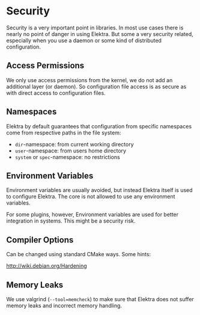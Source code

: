 # Security

Security is a very important point in libraries. In most use
cases there is nearly no point of danger in using Elektra.
But some a very security related, especially when you use
a daemon or some kind of distributed configuration.


## Access Permissions

We only use access permissions from the kernel, we do
not add an additional layer (or daemon). So configuration
file access is as secure as with direct access to
configuration files.


## Namespaces

Elektra by default guarantees that configuration from
specific namespaces come from respective paths in the
file system:

- `dir`-namespace: from current working directory
- `user`-namespace: from users home directory
- `system` or `spec`-namespace: no restrictions


## Environment Variables

Environment variables are usually avoided, but instead
Elektra itself is used to configure Elektra.
The core is not allowed to use any environment variables.

For some plugins, however, Environment variables are
used for better integration in systems. This might
be a security risk.


## Compiler Options

Can be changed using standard CMake ways.
Some hints:

http://wiki.debian.org/Hardening


## Memory Leaks

We use valgrind (`--tool=memcheck`) to make sure that Elektra
does not suffer memory leaks and incorrect memory handling.
